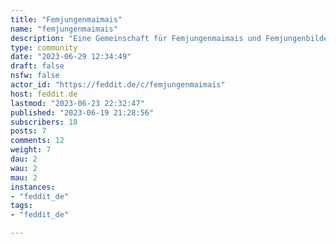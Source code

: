 ```yaml
---
title: "Femjungenmaimais" 
name: "femjungenmaimais"
description: "Eine Gemeinschaft für Femjungenmaimais und Femjungenbilder (keine 3D!). Sicher für die Arbeit. Regeln:1. Nur SFW/SfA Inhalte2. Es dürfen Femjungenmaimais (Femboymemes) und animierte Femjungenbilder pfostiert werden.3. Wer Regel 1 bricht, bekommt einen Bann. Wer Regel 2 bricht bekommt ne Verwarnung und bei Wiederholung einen Bann.4. Viel Spaß"
type: community
date: "2023-06-29 12:34:49"
draft: false
nsfw: false
actor_id: "https://feddit.de/c/femjungenmaimais"
host: feddit.de
lastmod: "2023-06-23 22:32:47"
published: "2023-06-19 21:28:56"
subscribers: 18
posts: 7
comments: 12
weight: 7
dau: 2
wau: 2
mau: 2
instances:
- "feddit_de"
tags: 
- "feddit_de"

---
```

